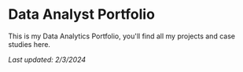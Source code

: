# Data Analyst Portfolio
This is my Data Analytics Portfolio, you'll find all my projects and case studies here.



*Last updated: 2/3/2024*
